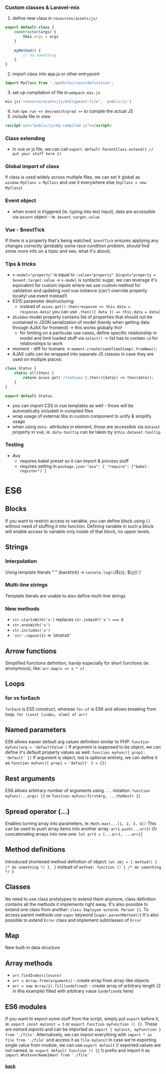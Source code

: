 ### Custom classes & Laravel-mix
1. define new class in `resources/assets/js/`
```javascript
export default class {
    constructor(args) {
        this.args = args
    }
    
    myMethod() {
        // do something
    }
}
```
2. import class into app.js or other entrypoint 
```javascript
import MyClass from './path/to/class/definition';
``` 
3. set up compilation of file in `webpack.mix.js`
```javascript
mix.js('resource/assets/js/entrypoint-file', 'public/js')
```
4. run `npm run << dev/watch/prod >>` to compile the actual JS
5. include file in view
```html
<script src="public/js/my-compiled-js"></script>
```

### Class extending
- in vue or js file, we can call `export default ParentClass.extend({ // put your stuff here })`

### Global import of class
If class is used widely across multiple files, we can set it global as `window.MyClass = MyClass` and use it everywhere else (`myClass = new MyClass`)

### Event object
- when event is triggered (ie. typing into text input), data are accessible via `$event` object - ie. `$event.target.value` 

### Vue - $nextTick
If there is a property that's being watched, `$nextTick` ensures applying any changes correctly (probably some race condition problem, should find some more info on a topic and see, what it's about).  

### Tips & tricks
- `v-model="property"` is equal to `:value="property" @input="property = $event.target.value`
    -> `v-model` is syntactic sugar, we can leverage it's equivalent for custom inputs where we use custom method for validation and updating root vue instance (can't override property locally! use event instead!)   
- ES15 parameter destructuring:
    - instead of `axios.get().then(response => this.data = response.data)` you can use `.then(({ data }) => this.data = data)` 
- `$hidden` model property contains list of properties that should not be contained in JSON serialization of model (handy when getting data through AJAX for frontend) -> this works globally tho!
    - for limiting on a particular use cases, define specific relationship in model and limit loaded stuff via `select()` -> list has to contain `id` for relationships to work
- moment - diff for humans -> `moment.create(someTimeStamp).fromNow()`;
- AJAX calls can be wrapped into separate JS classes in case they are used on multiple places:
```js
class Status {
    static all(then) {
        return axios.get('/statuses').then(({data}) => then(data));
    }
}

export default Status;
```
- you can import CSS in vue templates as well - those will be automatically included in compiled files
- wrap usage of external libs in  custom component to unify & simplify usage
- when using `data-` attributes in element, those are accessible via `dataset` property in vue, ie. `data-tooltip` can be taken by `$this.dataset.tooltip`


### Testing
- Ava
    - requires babel preset so it can import & process stuff
    - requires setting in `package.json`: `"ava": { "require": ["babel-register"] }`


# ES6

## Blocks
If you want to restrict access to variable, you can define block using `{}` without need of stuffing it into function. Defining variable in such a block will enable access to variable only inside of that block, no upper levels.

## Strings
### Interpolation
Using template literals "\`" (backtick) -> `console.log(\`(${x}, ${y})\`)`

### Multi-line strings
Template literals are usable to also define multi-line strings 

### New methods
- `str.startsWith('x')` replaces `str.indexOf('x') === 0`
- `str.endsWith('x')`
- `str.includes('x')`
- `'str'.repeat(3)` => 'strstrstr'

## Arrow functions
Simplified functions definition, handy especially for short functions (ie. anonymous), like: `arr.map(x => x * x)`

## Loops
### for vs forEach
`forEach` is ES5 construct, whereas `for-of` is ES6 and allows breaking from loop. `for (const [index, elem] of arr)`  

## Named parameters
ES6 allows easier default arg values definition similar to PHP: `function myFunc(arg = 'defaultValue')`
If argument is supposed to be object, we can define it's default property values as well: `function myFunc({ prop1: 'default' })`
If argument is object, but is optional entirely, we can define it as `function muFunc({ prop1 = 'default' } = {})` 

## Rest arguments
ES6 allows arbitrary number of arguments using `...` notation: `function myFunc(...args) {}` or `function myFunc(firstArg, ...theRest) {}`

## Spread operator (...)
Enables turning array into parameters, ie: `Math.max(...[1, 2, 3, 4])`
This can be used to push array items into another array: `arr1.push(...arr2)`
Or concatenating arrays into new one: `let arr3 = [...arr1, ...arr2]`

## Method definitions
Introduced shortened method definition of object: `let obj = { method() { /* do something */ }, }` instead of `method: function () { /* do something */ } ` 

## Classes
No need to use class prototypes to extend them anymore, class definition contains all the methods it implements right away.
It's also possible to extend one class from another: `class Employee extends Person {}`. To access parent methods use `super` keyword (`super.parentMethod()`)
It's also possible to extend `Error` class and implement sublclasses of `Error`

## Map
New built-in data structure

## Array methods
- `arr.findIndex(closure)` 
- `arr = Array.from(arguments)` - create array from array-like objects
- `arr = new Array(2).fill(undefined)` - create array of arbitrary length (2 in this example) filled with arbitrary value (`undefined`s here)

## ES6 modules
If you want to export some stuff from the script, simply put `export` before it, ie. `export const myConst = 5` or `export function myFunction () {}`. These are *named exports* and can be imported as `import { myConst, myFunction } from './file'`. Alternatively, we can import everything with `import * as file from './file'` and access it as `file.myConst`
In case we're exporting single value from module, we can use `export default` (! exported values are not named, ie. `export default function () {}` !) prefix and import it as `import WhateverNameIWant from './file'`
 
#### [back](./../readme.md)